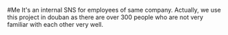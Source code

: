 #Me
It's an internal SNS for employees of same company. Actually, we use this project in douban as there are over 300 people who are not very familiar with each other very well.
